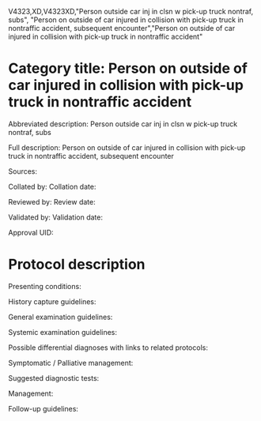 V4323,XD,V4323XD,"Person outside car inj in clsn w pick-up truck nontraf, subs", "Person on outside of car injured in collision with pick-up truck in nontraffic accident, subsequent encounter","Person on outside of car injured in collision with pick-up truck in nontraffic accident"
# Category title: Person on outside of car injured in collision with pick-up truck in nontraffic accident

Abbreviated description: Person outside car inj in clsn w pick-up truck nontraf, subs

Full description: Person on outside of car injured in collision with pick-up truck in nontraffic accident, subsequent encounter

Sources:

Collated by:
Collation date:

Reviewed by:
Review date:

Validated by:
Validation date:

Approval UID:

# Protocol description

Presenting conditions:

History capture guidelines:

General examination guidelines:

Systemic examination guidelines:

Possible differential diagnoses with links to related protocols:

Symptomatic / Palliative management:

Suggested diagnostic tests:

Management:

Follow-up guidelines:
